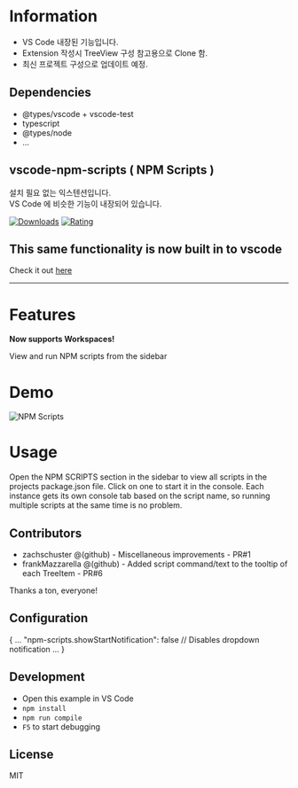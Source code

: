# Information
- VS Code 내장된 기능입니다.
- Extension 작성시 TreeView 구성 참고용으로 Clone 함.
- 최신 프로젝트 구성으로 업데이트 예정.

## Dependencies
- @types/vscode + vscode-test
- typescript
- @types/node
- ...

## vscode-npm-scripts ( NPM Scripts )

설치 필요 없는 익스텐션입니다.  
VS Code 에 비슷한 기능이 내장되어 있습니다.

[![Downloads](https://vsmarketplacebadge.apphb.com/installs/traBpUkciP.vscode-npm-scripts.svg)](https://vsmarketplacebadge.apphb.com/installs/traBpUkciP.vscode-npm-scripts.svg)
[![Rating](https://vsmarketplacebadge.apphb.com/rating/traBpUkciP.vscode-npm-scripts.svg)](https://vsmarketplacebadge.apphb.com/rating/traBpUkciP.vscode-npm-scripts.svg)

## This same functionality is now built in to vscode

Check it out [here](https://code.visualstudio.com/updates/v1_23#_npm-script-running)

----

# Features

**Now supports Workspaces!**

View and run NPM scripts from the sidebar

# Demo

![NPM Scripts](https://github.com/Duroktar/vscode-npm-scripts/raw/master/media/demo.gif "Demo")

# Usage

Open the NPM SCRIPTS section in the sidebar to view all
scripts in the projects package.json file. Click on one
to start it in the console. Each instance gets its own
console tab based on the script name, so running multiple
scripts at the same time is no problem.

## Contributors

* zachschuster @(github) - Miscellaneous improvements - PR#1
* frankMazzarella @(github) - Added script command/text to the tooltip of each TreeItem - PR#6

Thanks a ton, everyone!

## Configuration

{
...
"npm-scripts.showStartNotification": false // Disables dropdown notification
...
}

## Development

* Open this example in VS Code
* `npm install`
* `npm run compile`
* `F5` to start debugging

## License

MIT
